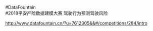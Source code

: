 #DataFountain   
#2018平安产险数据建模大赛 驾驶行为预测驾驶风险   

http://www.datafountain.cn/?u=7612305&&#/competitions/284/intro